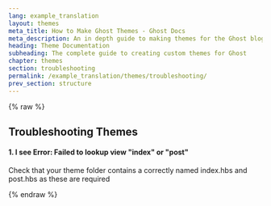 ```yaml
---
lang: example_translation
layout: themes
meta_title: How to Make Ghost Themes - Ghost Docs
meta_description: An in depth guide to making themes for the Ghost blogging platform. Everything you need to know to build themes for Ghost.
heading: Theme Documentation
subheading: The complete guide to creating custom themes for Ghost
chapter: themes
section: troubleshooting
permalink: /example_translation/themes/troubleshooting/
prev_section: structure
---
```


{% raw %}

## Troubleshooting Themes <a id="troubleshooting"></a>

#### 1. I see Error: Failed to lookup view "index" or "post"

Check that your theme folder contains a correctly named index.hbs and post.hbs as these are required

{% endraw %}